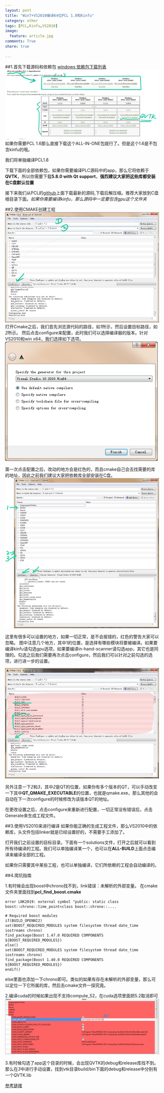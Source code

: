 ```yaml
---
layout: post
title: "Win7+VS2010编译64位PCL 1.8和Kinfu"
category: other
tags: [PCL,Kinfu,VS2010]
image:
  feature: article.jpg
comments: True
share: true

---
```


##1.首先下载源码和依赖包
[windows 依赖包下载列表](http://pointclouds.org/downloads/windows.html)
![Alt text](images/PCL1.8/-QQ截图20150326162258.png)
如果你需要PCL 1.6那么直接下载这个ALL-IN-ONE包就行了。但是这个1.6是不包含kinfu的哦。

我们将单独编译PCL1.8

下载下面的全部依赖包，如果你需要编译PLC源码中的app，那么它将依赖于**QVTK**，所以你需要下载**5.8.0 with Qt support**，**强烈建议大家把这些库都安装在C盘默认位置**

接下来我们从PCL的[github](https://github.com/PointCloudLibrary/pcl)上面下载最新的源码,下载后解压缩。推荐大家放到C盘根目录下面。*如果你需要编译kinfu，那么源码中一定要包含gpu这个文件夹*

##2.使用CMAKE创建工程
![Alt text](images/PCL1.8/-QQ截图20150326163320.png)
打开Cmake之后，我们首先浏览源代码的路径，如*1*所示，然后设置目标路径，如*2*所示。
然后点击configure来配置，此时我们可以选择编译器的版本。针对VS2010和win x64，我们选择如下选项。
![Alt text](images/PCL1.8/-1427360545075.png)

第一次点击配置之后，改动的地方会是红色的，而且cmake自己会去找需要的库的地址，因此之前我们建议大家把依赖库全部安装在C盘。
![Alt text](images/PCL1.8/-QQ截图20150326165006.png)

这里有很多可以设置的地方，如果一切正常，是不会报错的，红色的警告大家可以忽略。
图中注意几个地方，其中1的位置，是选择有哪些模块将要被编译。如果要编译kinfu请勾选gpu选项，如果要编译in-hand-scanner请勾选app，其它也是同理的。勾选之后我们需要再次点击configure，然后我们可以针对之前勾选的选项，进行进一步的设置。

![Alt text](images/PCL1.8/-QQ截图20150326164701.png)

另外注意一下*2*和*3*，其中*2*是QT的位置，如果你有多个版本的QT，可以手动改变一下其中**QT_QMAKE_EXECUTABLE**的位置，也就是qmake.exe，那么其他的会自动在下一次configure的时候修改为该版本QT的地址。



在更改设置之后，点击configure来重新进行配置，一切正常没有错误后，点击Generate来生成工程文件。


##3.使用VS2010来进行编译
如果你能正确的生成工程文件，那么VS2010中的依赖库，头文件包括linker就是已经设置好的，不需要手工添加了。

打开我们之前设置的目标目录。下面有一个solutions文件，打开之后就可以看到所有待编译的工程。我们可以单独编译某一个，也可以在**ALL-BUILD**上面点击编译来编译全部的工程。


如果你只需要其中某些工程，也可以单独编译，它们所依赖的工程会自动编译的。


##4.爬坑指南

1.有时候会出现boost中chrono找不到，link错误：未解析的外部变量。
在cmake文件夹里面找到**pcl_find_boost.cmake**
```
error LNK2019: external symbol "public: static class boost::chrono::time_point<class boost::chrono::....
```



```
# Required boost modules
if(BUILD_OPENNI2)
set(BOOST_REQUIRED_MODULES system filesystem thread date_time iostreams chrono)
find_package(Boost 1.47.0 REQUIRED COMPONENTS ${BOOST_REQUIRED_MODULES})
else()
set(BOOST_REQUIRED_MODULES system filesystem thread date_time iostreams chrono)
find_package(Boost 1.40.0 REQUIRED COMPONENTS ${BOOST_REQUIRED_MODULES})
endif()
```
else里面也添加一下chrono即可。类似的如果有存在未解析的外部变量，那么可以定位一下它所属的库，然后去cmake文件一探究竟。

2.编译cuda的时候如果出现不支持compute_52，在cuda选项里面把5.2取消即可
![Alt text](images/PCL1.8/-1427454758161.png)

3.有时候勾选了app这个目录的时候，会出现QVTK的debug和release库找不到。那么在*3*中进行手动设置，找到vtk目录build/bin下面的debug和release中分别有一个QVTK.lib

[参考链接](http://m.blog.csdn.net/blog/lming_08/19114417)
